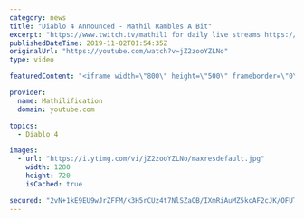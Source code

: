```yaml
---
category: news
title: "Diablo 4 Announced - Mathil Rambles A Bit"
excerpt: "https://www.twitch.tv/mathil1 for daily live streams https://twitter.com/MathilExists https://www.instagram.com/mathilexists/ ..."
publishedDateTime: 2019-11-02T01:54:35Z
originalUrl: "https://youtube.com/watch?v=jZ2zooYZLNo"
type: video

featuredContent: "<iframe width=\"800\" height=\"500\" frameborder=\"0\" src=\"https://www.youtube.com/embed/jZ2zooYZLNo\" allow=\"accelerometer; autoplay; encrypted-media; gyroscope; picture-in-picture\" allowfullscreen></iframe>"

provider:
  name: Mathilification
  domain: youtube.com

topics:
  - Diablo 4

images:
  - url: "https://i.ytimg.com/vi/jZ2zooYZLNo/maxresdefault.jpg"
    width: 1280
    height: 720
    isCached: true

secured: "2vN+1kE9EU9wJrZFFM/k3H5rCUz4t7NlSZaOB/IXmRiAuMZ5kcAF2cJK/OFUThOv+AbD9wr8bQWZgAG8xIXLvWRpg8vvWMSfsK/0ydIAkKTbAzx/EtfzBYvmQnDSSj8gQGgwBLvoRKnU14BcGPbAj61pQNDD+jiIfNtv74u7xZQ9wxu/MZOvXGkD26sgsn/m96VkAcDnbxr94e9AbrMdI9uehetLqCLunr8nwLCbdF4I8X/V3p6+ELyyJvu/ykg2UeV2jPpdJ7IiVscZ4A5m7jSM3K84CaqP5wrng6B4wGmRYvF/pCKgyZQf6j8TLx4ggdqDH8MQOIjy3IBi2i6nnVjXGogWeHAbm5MiC2MD6aHmF4oBhF2TIa6pXh3EASKtP8/y4gfZ11FxzWJN174OSH99RVtu6hkSnG3w3hc6kMalayb2tWo+GUrfMlcwVhae;RsMDCaV3ExsFF4pEVhpX5g=="
---
```


